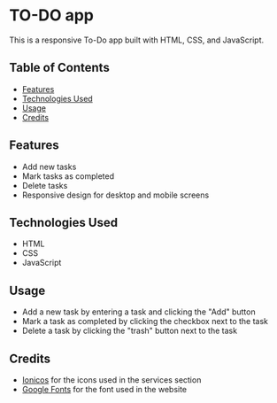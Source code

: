 # TO-DO app 

This is a responsive To-Do app built with HTML, CSS, and JavaScript.

## Table of Contents
+ [Features](#Features)
+ [Technologies Used](#Technologies-Used)
+ [Usage](#Usage)
+ [Credits](#Credits)


## Features
+ Add new tasks 
+ Mark tasks as completed
+ Delete tasks
+ Responsive design for desktop and mobile screens

## Technologies Used
+ HTML
+ CSS
+ JavaScript

## Usage
+ Add a new task by entering a task and clicking the "Add" button
+ Mark a task as completed by clicking the checkbox next to the task 
+ Delete a task by clicking the "trash" button next to the task 


## Credits
+ [Ionicos](https://ionic.io/ionicons/) for the icons used in the services section
+ [Google Fonts](https://fonts.google.com/) for the font used in the website
